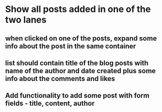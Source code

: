 # Show all posts added in one of the two lanes

## when clicked on one of the posts, expand some info about the post in the same container

## list should contain title of the blog posts with name of the author and date created plus some info about the comments and likes

## Add functionality to add some post with form fields - title, content, author
